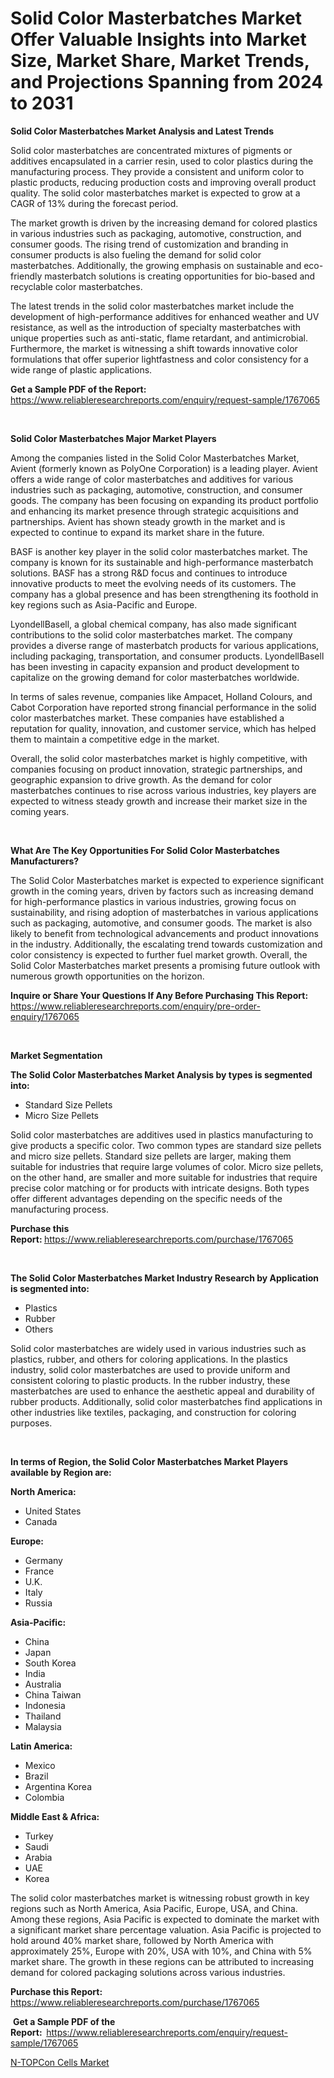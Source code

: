 <p><h1>Solid Color Masterbatches Market Offer Valuable Insights into Market Size, Market Share, Market Trends, and Projections Spanning from 2024 to 2031</h1></p><p><strong>Solid Color Masterbatches Market Analysis and Latest Trends</strong></p>
<p><p>Solid color masterbatches are concentrated mixtures of pigments or additives encapsulated in a carrier resin, used to color plastics during the manufacturing process. They provide a consistent and uniform color to plastic products, reducing production costs and improving overall product quality. The solid color masterbatches market is expected to grow at a CAGR of 13% during the forecast period.</p><p>The market growth is driven by the increasing demand for colored plastics in various industries such as packaging, automotive, construction, and consumer goods. The rising trend of customization and branding in consumer products is also fueling the demand for solid color masterbatches. Additionally, the growing emphasis on sustainable and eco-friendly masterbatch solutions is creating opportunities for bio-based and recyclable color masterbatches.</p><p>The latest trends in the solid color masterbatches market include the development of high-performance additives for enhanced weather and UV resistance, as well as the introduction of specialty masterbatches with unique properties such as anti-static, flame retardant, and antimicrobial. Furthermore, the market is witnessing a shift towards innovative color formulations that offer superior lightfastness and color consistency for a wide range of plastic applications.</p></p>
<p><strong>Get a Sample PDF of the Report:&nbsp;</strong> <a href="https://www.reliableresearchreports.com/enquiry/request-sample/1767065">https://www.reliableresearchreports.com/enquiry/request-sample/1767065</a></p>
<p>&nbsp;</p>
<p><strong>Solid Color Masterbatches Major Market Players</strong></p>
<p><p>Among the companies listed in the Solid Color Masterbatches Market, Avient (formerly known as PolyOne Corporation) is a leading player. Avient offers a wide range of color masterbatches and additives for various industries such as packaging, automotive, construction, and consumer goods. The company has been focusing on expanding its product portfolio and enhancing its market presence through strategic acquisitions and partnerships. Avient has shown steady growth in the market and is expected to continue to expand its market share in the future.</p><p>BASF is another key player in the solid color masterbatches market. The company is known for its sustainable and high-performance masterbatch solutions. BASF has a strong R&D focus and continues to introduce innovative products to meet the evolving needs of its customers. The company has a global presence and has been strengthening its foothold in key regions such as Asia-Pacific and Europe.</p><p>LyondellBasell, a global chemical company, has also made significant contributions to the solid color masterbatches market. The company provides a diverse range of masterbatch products for various applications, including packaging, transportation, and consumer products. LyondellBasell has been investing in capacity expansion and product development to capitalize on the growing demand for color masterbatches worldwide.</p><p>In terms of sales revenue, companies like Ampacet, Holland Colours, and Cabot Corporation have reported strong financial performance in the solid color masterbatches market. These companies have established a reputation for quality, innovation, and customer service, which has helped them to maintain a competitive edge in the market.</p><p>Overall, the solid color masterbatches market is highly competitive, with companies focusing on product innovation, strategic partnerships, and geographic expansion to drive growth. As the demand for color masterbatches continues to rise across various industries, key players are expected to witness steady growth and increase their market size in the coming years.</p></p>
<p>&nbsp;</p>
<p><strong>What Are The Key Opportunities For Solid Color Masterbatches Manufacturers?</strong></p>
<p><p>The Solid Color Masterbatches market is expected to experience significant growth in the coming years, driven by factors such as increasing demand for high-performance plastics in various industries, growing focus on sustainability, and rising adoption of masterbatches in various applications such as packaging, automotive, and consumer goods. The market is also likely to benefit from technological advancements and product innovations in the industry. Additionally, the escalating trend towards customization and color consistency is expected to further fuel market growth. Overall, the Solid Color Masterbatches market presents a promising future outlook with numerous growth opportunities on the horizon.</p></p>
<p><strong>Inquire or Share Your Questions If Any Before Purchasing This Report:</strong> <a href="https://www.reliableresearchreports.com/enquiry/pre-order-enquiry/1767065">https://www.reliableresearchreports.com/enquiry/pre-order-enquiry/1767065</a></p>
<p>&nbsp;</p>
<p><strong>Market Segmentation</strong></p>
<p><strong>The Solid Color Masterbatches Market Analysis by types is segmented into:</strong></p>
<p><ul><li>Standard Size Pellets</li><li>Micro Size Pellets</li></ul></p>
<p><p>Solid color masterbatches are additives used in plastics manufacturing to give products a specific color. Two common types are standard size pellets and micro size pellets. Standard size pellets are larger, making them suitable for industries that require large volumes of color. Micro size pellets, on the other hand, are smaller and more suitable for industries that require precise color matching or for products with intricate designs. Both types offer different advantages depending on the specific needs of the manufacturing process.</p></p>
<p><strong>Purchase this Report:&nbsp;</strong><a href="https://www.reliableresearchreports.com/purchase/1767065">https://www.reliableresearchreports.com/purchase/1767065</a></p>
<p>&nbsp;</p>
<p><strong>The Solid Color Masterbatches Market Industry Research by Application is segmented into:</strong></p>
<p><ul><li>Plastics</li><li>Rubber</li><li>Others</li></ul></p>
<p><p>Solid color masterbatches are widely used in various industries such as plastics, rubber, and others for coloring applications. In the plastics industry, solid color masterbatches are used to provide uniform and consistent coloring to plastic products. In the rubber industry, these masterbatches are used to enhance the aesthetic appeal and durability of rubber products. Additionally, solid color masterbatches find applications in other industries like textiles, packaging, and construction for coloring purposes.</p></p>
<p>&nbsp;</p>
<p><strong>In terms of Region, the Solid Color Masterbatches Market Players available by Region are:</strong></p>
<p>
    <p> <strong> North America: </strong>
        <ul>
            <li>United States</li>
            <li>Canada</li>
        </ul>
        </p> 
    <p> <strong> Europe: </strong>
        <ul>
            <li>Germany</li>
            <li>France</li>
            <li>U.K.</li>
            <li>Italy</li>
            <li>Russia</li>
        </ul>
        </p> 
    <p> <strong> Asia-Pacific: </strong>
        <ul>
            <li>China</li>
            <li>Japan</li>
            <li>South Korea</li>
            <li>India</li>
            <li>Australia</li>
            <li>China Taiwan</li>
            <li>Indonesia</li>
            <li>Thailand</li>
            <li>Malaysia</li>
        </ul>
        </p> 
    <p> <strong> Latin America: </strong>
        <ul>
            <li>Mexico</li>
            <li>Brazil</li>
            <li>Argentina Korea</li>
            <li>Colombia</li>
        </ul>
        </p> 
    <p> <strong> Middle East & Africa: </strong>
        <ul>
            <li>Turkey</li>
            <li>Saudi</li>
            <li>Arabia</li>
            <li>UAE</li>
            <li>Korea</li>
        </ul>
    </p>
    </p>
<p><p>The solid color masterbatches market is witnessing robust growth in key regions such as North America, Asia Pacific, Europe, USA, and China. Among these regions, Asia Pacific is expected to dominate the market with a significant market share percentage valuation. Asia Pacific is projected to hold around 40% market share, followed by North America with approximately 25%, Europe with 20%, USA with 10%, and China with 5% market share. The growth in these regions can be attributed to increasing demand for colored packaging solutions across various industries.</p></p>
<p><strong>Purchase this Report: </strong><a href="https://www.reliableresearchreports.com/purchase/1767065">https://www.reliableresearchreports.com/purchase/1767065</a></p>
<p>&nbsp;<strong>Get a Sample PDF of the Report:&nbsp;&nbsp;</strong><a href="https://www.reliableresearchreports.com/enquiry/request-sample/1767065">https://www.reliableresearchreports.com/enquiry/request-sample/1767065</a></p>
<p><strong></strong></p>
<p><p><a href="https://eight-handstand-8fb.notion.site/N-TOPCon-Cells-Market-Size-and-Growth-Market-Segmentation-Regional-and-Country-Breakdowns-and-Mar-4351ee40957f445095e14848fd36f543">N-TOPCon Cells Market</a></p></p>